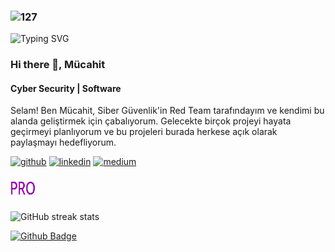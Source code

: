 ### ![127](https://github.com/istanboolean/istanboolean/assets/98133561/81943943-d350-4736-9027-eb9ca3766286)

<!-- %7C -> alttaki yaziya | eklememize yariyor -->
![Typing SVG](https://readme-typing-svg.herokuapp.com?color=%CC00FF&lines=Cyber+Security%7C;)


### Hi there 👋, Mücahit
#### Cyber Security | Software
Selam! Ben Mücahit, Siber Güvenlik'in Red Team tarafındayım ve kendimi bu alanda geliştirmek için çabalıyorum. Gelecekte birçok projeyi hayata geçirmeyi planlıyorum ve bu projeleri burada herkese açık olarak paylaşmayı hedefliyorum.





[<img src='https://cdn.jsdelivr.net/npm/simple-icons@3.0.1/icons/github.svg' alt='github' height='40'>](https://github.com/istanboolean)  [<img src='https://cdn.jsdelivr.net/npm/simple-icons@3.0.1/icons/linkedin.svg' alt='linkedin' height='40'>](https://www.linkedin.com/in/mchtzel/)  [<img src='https://cdn.jsdelivr.net/npm/simple-icons@3.0.1/icons/medium.svg' alt='medium' height='40'>](https://medium.com/@mchtzel)  

<a href='https://github.com/pricing'><img src='https://raw.githubusercontent.com/acervenky/animated-github-badges/master/assets/pro.gif' width='40' height='40'></a> 

![GitHub streak stats](https://streak-stats.demolab.com/?user=istanboolean)  


[![Github Badge](https://img.shields.io/badge/-Github-000?style=quare&labelColor=000&logo=Github&logoColor=white&link=link)](https://github.com/istanboolean)
